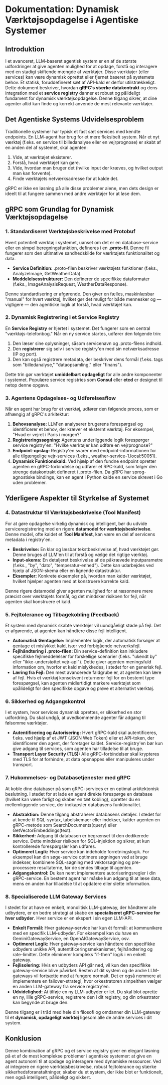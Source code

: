 # **Dokumentation: Dynamisk Værktøjsopdagelse i Agentiske Systemer**

## **Introduktion**

I et avanceret, LLM-baseret agentisk system er en af de største udfordringer at give agenten mulighed for at opdage, forstå og interagere med en stadigt skiftende mængde af værktøjer. Disse værktøjer (eller services) kan være dynamisk oprettet eller fjernet baseret på systemets behov. Et statisk, foruddefineret sæt af API-kald er derfor utilstrækkeligt.  
Dette dokument beskriver, hvordan **gRPC's stærke datakontrakt** og dens integration med et **service registry** danner et robust og pålideligt fundament for dynamisk værktøjsopdagelse. Denne tilgang sikrer, at dine agenter altid kan finde og korrekt anvende de mest relevante værktøjer.

## **Det Agentiske Systems Udvidelsesproblem**

Traditionelle systemer har typisk et fast sæt services med kendte endpoints. En LLM-agent har brug for et mere fleksibelt system. Når et nyt værktøj (f.eks. en service til billedanalyse eller en vejrprognose) er skabt af en anden del af systemet, skal agenten:

1. Vide, at værktøjet eksisterer.  
2. Forstå, hvad værktøjet kan gøre.  
3. Vide, hvordan man bruger det (hvilke input der kræves, og hvilket output man kan forvente).  
4. Finde værktøjets netværksadresse for at kalde det.

gRPC er ikke en løsning på alle disse problemer alene, men dets design er ideelt til at fungere sammen med andre værktøjer for at løse dem.

## **gRPC som Grundlag for Dynamisk Værktøjsopdagelse**

### **1\. Standardiseret Værktøjsbeskrivelse med Protobuf**

Hvert potentielt værktøj i systemet, uanset om det er en database-service eller en simpel beregningsfunktion, defineres i en **.proto-fil**. Denne fil fungerer som den ultimative sandhedskilde for værktøjets funktionalitet og data.

* **Service Definition:** .proto-filen beskriver værktøjets funktioner (f.eks., AnalyzeImage, GetWeatherData).  
* **Meddelelsesstrukturer:** Den definerer de specifikke dataformater (f.eks., ImageAnalysisRequest, WeatherDataResponse).

Denne standardisering er afgørende. Den giver en fælles, maskinlæsbar "manual" for hvert værktøj, hvilket gør det muligt for både mennesker og — vigtigere — den agentiske logik at forstå, hvad værktøjet kan.

### **2\. Dynamisk Registrering i et Service Registry**

En **Service Registry** er hjertet i systemet. Det fungerer som en central "værktøjs-telefonbog." Når en ny service startes, udfører den følgende trin:

1. Den læser sine oplysninger, såsom servicenavn og .proto-filens indhold.  
2. Den **registrerer** sig selv i service registry'en med sin netværksadresse (IP og port).  
3. Den kan også registrere metadata, der beskriver dens formål (f.eks. tags som "billedanalyse," "dataopsamling," eller "finans").

Dette trin gør værktøjet **umiddelbart opdageligt** for alle andre komponenter i systemet. Populære service registries som **Consul** eller **etcd** er designet til netop denne opgave.

### **3\. Agentens Opdagelses- og Udførelsesflow**

Når en agent har brug for et værktøj, udfører den følgende proces, som er afhængig af gRPC's arkitektur:

1. **Behovsanalyse:** LLM'en analyserer brugerens forespørgsel og identificerer et behov, der kræver et eksternt værktøj. For eksempel, "Hvad er vejret i Paris i morgen?"  
2. **Registreringssøgning:** Agentens underliggende logik forespørger service registry'en: "Hvilke værktøjer kan udføre en vejrprognose?"  
3. **Endpoint-opslag:** Registry'en svarer med endpoint-informationen for alle tilgængelige vejr-services (f.eks., weather-service-1.local:50051).  
4. **Dynamisk Funktionskald:** Ved hjælp af den fundne endpoint opretter agenten en gRPC-forbindelse og udfører et RPC-kald, som følger den strenge datakontrakt defineret i .proto-filen. Da gRPC har sprog-agnostiske bindings, kan en agent i Python kalde en service skrevet i Go uden problemer.

## **Yderligere Aspekter til Styrkelse af Systemet**

### **4\. Datastruktur til Værktøjsbeskrivelse (Tool Manifest)**

For at gøre opdagelse virkelig dynamisk og intelligent, bør du udvide serviceregistrering med en rigere **datamodel for værktøjsbeskrivelse**. Denne model, ofte kaldet et **Tool Manifest**, kan være en del af servicens metadata i registry'en.

* **Beskrivelse:** En klar og læsbar tekstbeskrivelse af, hvad værktøjet gør. Denne bruges af LLM'en til at forstå og vælge det rigtige værktøj.  
* **Input-skema:** En detaljeret beskrivelse af de påkrævede inputparametre (f.eks., "by", "dato", "temperatur-enhed"). Dette kan udarbejdes ved hjælp af JSON-skema eller en lignende datastruktur.  
* **Eksempler:** Konkrete eksempler på, hvordan man kalder værktøjet, hvilket hjælper agenten med at konstruere korrekte kald.

Denne rigere datamodel giver agenten mulighed for at ræsonnere mere præcist over værktøjets formål, og det mindsker risikoen for fejl, når agenten skal konstruere et kald.

### **5\. Fejltolerance og Tilbagekobling (Feedback)**

Et system med dynamisk skabte værktøjer vil uundgåeligt støde på fejl. Det er afgørende, at agenten kan håndtere disse fejl intelligent.

* **Automatisk Gentagelse:** Implementer logik, der automatisk forsøger at gentage et mislykket kald, især ved forbigående netværksfejl.  
* **Fejlhåndtering i .proto-filen:** Din service-definition kan inkludere specifikke fejlmeddelelser for forskellige scenarier (f.eks. "ukendt by" eller "ikke-understøttet vejr-api"). Dette giver agenten meningsfuld information om, hvorfor et kald mislykkedes, i stedet for en generisk fejl.  
* **Læring fra Fejl:** Den mest avancerede faldgrube er, at agenten kan lære af fejl. Hvis et værktøj konsekvent returnerer fejl for en bestemt type forespørgsel, kan agenten midlertidigt markere værktøjet som upålideligt for den specifikke opgave og prøve et alternativt værktøj.

### **6\. Sikkerhed og Adgangskontrol**

I et system, hvor services dynamisk oprettes, er sikkerhed en stor udfordring. Du skal undgå, at uvedkommende agenter får adgang til følsomme værktøjer.

* **Autentificering og Autorisering:** Hvert gRPC-kald skal autentificeres, f.eks. ved hjælp af et JWT (JSON Web Token) eller et API-token, der identificerer den agent, der foretager kaldet. Service-registry'en bør kun give adgang til services, som agenten har tilladelse til at bruge.  
* **Transport Layer Security (TLS):** Alle gRPC-forbindelser skal krypteres med TLS for at forhindre, at data opsnappes eller manipuleres under transport.

### **7\. Hukommelses- og Databasetjenester med gRPC**

At koble dine databaser på som gRPC-services er en optimal arkitektonisk beslutning. I stedet for at lade en agent direkte forespørge en database (hvilket kan være farligt og skaber en tæt kobling), opretter du en mellemliggende service, der indkapsler databasens funktionalitet.

* **Abstraktion:** Denne tilgang abstraherer databasens detaljer. I stedet for at kende til SQL-syntax, tabelskemaer eller indekser, kalder agenten en gRPC-metode som SearchDocuments(query) eller GetVectorEmbeddings(text).  
* **Sikkerhed:** Adgang til databasen er begrænset til den dedikerede service. Dette mindsker risikoen for SQL-injektion og sikrer, at kun kontrollerede forespørgsler kan udføres.  
* **Optimeret Logik:** Hver service kan indeholde forretningslogik. For eksempel kan din søge-service optimere søgningen ved at bruge indekser, kombinere SQL-søgning med vektorsøgning og pre-processere resultaterne, før de sendes tilbage til agenten.  
* **Adgangskontrol:** Du kan nemt implementere autoriseringsregler i din gRPC-service. En bestemt agent har måske kun adgang til at læse data, mens en anden har tilladelse til at opdatere eller slette information.

### **8\. Specialiserede LLM Gateway Services**

I stedet for at have en enkelt, monolitisk LLM-gateway, der håndterer alle udbydere, er en bedre strategi at skabe en **specialiseret gRPC-service for hver udbyder**. Hver service er en ekspert i sin egen LLM-API.

* **Enkelt Formål:** Hver gateway-service har kun ét formål: at kommunikere med en specifik LLM-udbyder. For eksempel kan du have en GeminiGatewayService, en OpenAIGatewayService, osv.  
* **Optimeret Logik:** Hver gateway-service kan håndtere den specifikke udbyders unikke API, autentificeringsmekanismer, fejlhåndtering og rate-limitter. Dette eliminerer kompleks "if-then" logik i en enkelt gateway.  
* **Fejlisolering:** Hvis en udbyders API går ned, vil kun den specifikke gateway-service blive påvirket. Resten af dit system og de andre LLM-gateways vil fortsætte med at fungere normalt. Det er også nemmere at implementere en failover-strategi, hvor orkestratoren simpelthen vælger en anden LLM-gateway fra service registry'en.  
* **Udvidelighed:** At tilføje en ny LLM-udbyder er let. Du skal blot oprette en ny, lille gRPC-service, registrere den i dit registry, og din orkestrator kan begynde at bruge den.

Denne tilgang er i tråd med hele din filosofi og omdanner din LLM-gateway til et **dynamisk, opdageligt værktøj** ligesom alle de andre services i dit system.

## **Konklusion**

Denne kombination af gRPC og et service registry giver en elegant løsning på et af de mest komplekse problemer i agentiske systemer: at give en agent autonomi til at opdage og interagere med dynamiske ressourcer. Ved at integrere en rigere værktøjsbeskrivelse, robust fejltolerance og stærke sikkerhedsforanstaltninger, skaber du et system, der ikke blot er funktionelt, men også intelligent, pålideligt og sikkert.